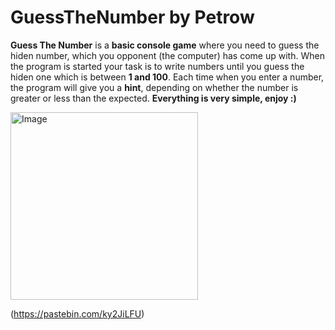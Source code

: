  # GuessTheNumber by Petrow

**Guess The Number** is a **basic console game** where you need to guess the hiden number, which you opponent (the computer) has come up with. When the program is started your task is to write numbers until you guess the hiden one which is between **1 and 100**.
Each time when you enter a number, the program will give you a **hint**, depending on whether the number is greater or less than the expected.
**Everything is very simple, enjoy :)**

<img alt="Image" width="300px" high = "200px" src = "https://user-images.githubusercontent.com/101062805/213922668-4b9d93a8-68b7-421c-8f70-80a5f07e6e8a.png" />

(https://pastebin.com/ky2JiLFU)
